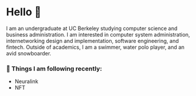 # Hello 👋

<!--
**j25wu/j25wu** is a ✨ _special_ ✨ repository because its `README.md` (this file) appears on your GitHub profile.

Here are some ideas to get you started:

- 🔭 I’m currently working on ...
- 🌱 I’m currently learning ...
- 👯 I’m looking to collaborate on ...
- 🤔 I’m looking for help with ...
- 💬 Ask me about ...
- 📫 How to reach me: ...
- 😄 Pronouns: ...
- ⚡ Fun fact: ...
-->


I am an undergraduate at UC Berkeley studying computer science and business administration. I am interested in computer system administration, internetworking design and implementation, software engineering, and fintech. Outside of academics, I am a swimmer, water polo player, and an avid snowboarder.

### 🧠 Things I am following recently:

- Neuralink
- NFT  
